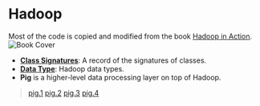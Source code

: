 Hadoop
========

Most of the code is copied and modified from the book [Hadoop in Action](http://www.manning.com/lam/).  
![Book Cover](http://www.manning.com/lam/lam_cover150.jpg)  

* **[Class Signatures](https://github.com/xiaeryu/Hadoop/blob/master/classSignature.md)**: A record of the signatures of classes.
* **[Data Type](https://github.com/xiaeryu/Hadoop/blob/master/dataType.md)**: Hadoop data types.
* **Pig** is a higher-level data processing layer on top of Hadoop.
 
> [pig.1](https://github.com/xiaeryu/Hadoop/blob/master/pig.1.md)
> [pig.2](https://github.com/xiaeryu/Hadoop/blob/master/pig.2.md)
> [pig.3](https://github.com/xiaeryu/Hadoop/blob/master/pig.3.md)
> [pig.4](https://github.com/xiaeryu/Hadoop/blob/master/pig.4.md)
